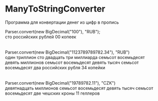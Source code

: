 # ManyToStringConverter

Программа для конвертации денег из цифр в пропись <br/>

Parser.convert(new BigDecimal("100"), "RUB"); <br/>
сто российских рублей 00 копеек <br/>
<br/>
<br/>
Parser.convert(new BigDecimal("1123789789782.34"), "RUB") <br/>
один триллион сто двадцать три миллиарда семьсот восемьдесят девять миллионов семьсот восемьдесят девять тысяч семьсот восемьдесят два российских рубля 34 копейки <br/>
<br/>
<br/>
Parser.convert(new BigDecimal("19789782.11"), "CZK") <br/>
девятнадцать миллионов семьсот восемьдесят девять тысяч семьсот восемьдесят две чешских кроны 11 геллеров <br/>